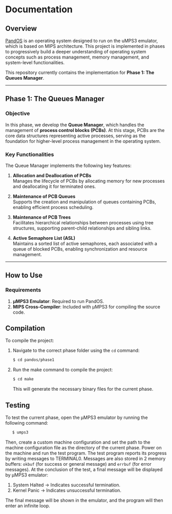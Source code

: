 # Documentation

## Overview

[PandOS](https://dl.acm.org/doi/10.1145/3430665.3456331) is an operating system designed to run on the uMPS3 emulator, which is based on MIPS architecture. This project is implemented in phases to progressively build a deeper understanding of operating system concepts such as process management, memory management, and system-level functionalities.

This repository currently contains the implementation for **Phase 1: The Queues Manager**.

---

## Phase 1: The Queues Manager

### Objective

In this phase, we develop the **Queue Manager**, which handles the management of **process control blocks (PCBs)**. At this stage, PCBs are the core data structures representing active processes, serving as the foundation for higher-level process management in the operating system.

### Key Functionalities

The Queue Manager implements the following key features:

1. **Allocation and Deallocation of PCBs**  
   Manages the lifecycle of PCBs by allocating memory for new processes and deallocating it for terminated ones.

2. **Maintenance of PCB Queues**  
   Supports the creation and manipulation of queues containing PCBs, enabling efficient process scheduling.

3. **Maintenance of PCB Trees**  
   Facilitates hierarchical relationships between processes using tree structures, supporting parent-child relationships and sibling links.

4. **Active Semaphore List (ASL)**  
   Maintains a sorted list of active semaphores, each associated with a queue of blocked PCBs, enabling synchronization and resource management.

---

## How to Use

### Requirements

1. **µMPS3 Emulator**: Required to run PandOS.
2. **MIPS Cross-Compiler**: Included with µMPS3 for compiling the source code.

## Compilation

To compile the project:

1. Navigate to the correct phase folder using the `cd` command:
   ```bash
   $ cd pandos/phase1
   ```
2. Run the make command to compile the project:
   ```bash
   $ cd make
   ```
   This will generate the necessary binary files for the current phase.

## Testing

To test the current phase, open the µMPS3 emulator by running the following command:

```bash
   $ umps3
```

Then, create a custom machine configuration and set the path to the machine configuration file as the directory of the current phase. Power on the machine and run the test program. The test program reports its progress by writing messages to TERMINAL0. Messages are also stored in 2 memory buffers: `okbuf` (for success or general message) and `errbuf` (for error messages). At the conclusion of the test, a final message will be displayed by µMPS3 emulator:

1. System Halted → Indicates successful termination.
2. Kernel Panic → Indicates unsuccessful termination.

The final message will be shown in the emulator, and the program will then enter an infinite loop.
